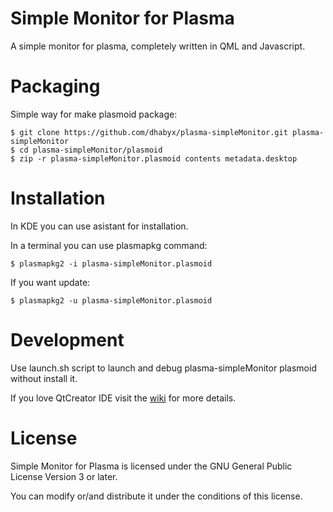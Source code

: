 Simple Monitor for Plasma
=========================

A simple monitor for plasma, completely written in QML and Javascript. 

Packaging
=========

Simple way for make plasmoid package:

````Shell
$ git clone https://github.com/dhabyx/plasma-simpleMonitor.git plasma-simpleMonitor
$ cd plasma-simpleMonitor/plasmoid
$ zip -r plasma-simpleMonitor.plasmoid contents metadata.desktop
````

Installation
============

In KDE you can use asistant for installation.

In a terminal you can use plasmapkg command:
````Shell
$ plasmapkg2 -i plasma-simpleMonitor.plasmoid
````

If you want update:
````Shell
$ plasmapkg2 -u plasma-simpleMonitor.plasmoid
````

Development
===========

Use launch.sh script to launch and debug plasma-simpleMonitor plasmoid without install it.

If you love QtCreator IDE visit the [wiki](https://github.com/dhabyx/plasma-simpleMonitor/wiki) for more details.

License
=======
Simple Monitor for Plasma is licensed under the GNU General Public License Version 3 or later.

You can modify or/and distribute it under the conditions of this license.
